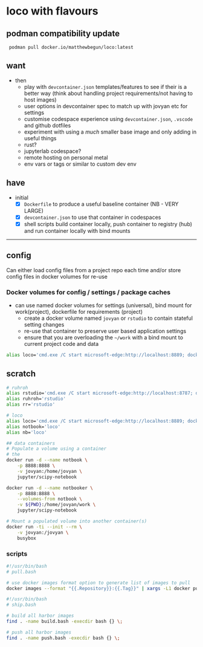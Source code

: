 # loco with flavours

## podman compatibility update

```
 podman pull docker.io/matthewbegun/loco:latest
```

## want

- then
  - play with `devcontainer.json` templates/features to see if their is a better way (think about handling project requirements/not having to host images)
  - user options in devcontainer spec to match up with jovyan etc for settings
  - customise codespace experience using `devcontainer.json`, `.vscode` and github dotfiles
  - experiment with using a _much_ smaller base image and only adding in useful things
  - rust?
  - jupyterlab codespace?
  - remote hosting on personal metal
  - env vars or tags or similar to custom dev env

## have

- initial
  - [x] `Dockerfile` to produce a useful baseline container (NB - VERY LARGE)
  - [x] `devcontainer.json` to use that container in codespaces
  - [x] shell scripts build container locally, push container to registry (hub) and run container locally with bind mounts

---

## config

Can either load config files from a project repo each time and/or store config files in docker volumes for re-use

### Docker volumes for config / settings / package caches

- can use named docker volumes for settings (universal), bind mount for work(project), dockerfile for requirements (project)
  - create a docker volume named `jovyan` or `rstudio` to contain stateful setting changes
  - re-use that container to preserve user based application settings
  - ensure that you are overloading the `~/work` with a bind mount to current project code and data

```sh
alias loco='cmd.exe /C start microsoft-edge:http://localhost:8889; docker run --rm -ti --name "local_loco" -e RESTARTABLE=yes -p 8889:8888/tcp -v jovyan:/home/jovyan -v "$(pwd):/home/jovyan/work" matthewbegun/loco:latest start-notebook.py --IdentityProvider.token=''
```

## scratch

```bash
# ruhroh
alias rstudio='cmd.exe /C start microsoft-edge:http://localhost:8787; docker run --name "ruh_roh" --rm -ti -e DISABLE_AUTH=true -p 8787:8787 -v "$(pwd):/home/rstudio/work" rocker/verse:latest'
alias ruhroh='rstudio'
alias rr='rstudio'

# loco
alias loco='cmd.exe /C start microsoft-edge:http://localhost:8889; docker run --name "local_loco" --rm -ti -e RESTARTABLE=yes -p 8889:8888/tcp -v "$(pwd):/home/jovyan/work" matthewbegun/loco:latest start-notebook.py --IdentityProvider.token='' --ServerApp.root_dir=/home/jovyan/work'
alias notbook='loco'
alias nb='loco'

## data containers
# Populate a volume using a container
# the
docker run -d --name notbook \
    -p 8888:8888 \
    -v jovyan:/home/jovyan \
    jupyter/scipy-notebook

docker run -d --name notbooker \
    -p 8888:8888 \
    --volumes-from notbook \
    -v ${PWD}:/home/jovyan/work \
    jupyter/scipy-notebook

# Mount a populated volume into another container(s)
docker run -ti --init --rm \
    -v jovyan:/jovyan \
    busybox

```

### scripts

```sh
#!/usr/bin/bash
# pull.bash

# use docker images format option to generate list of images to pull
docker images --format "{{.Repository}}:{{.Tag}}" | xargs -L1 docker pull
```

```sh
#!/usr/bin/bash
# ship.bash

# build all harbor images
find . -name build.bash -execdir bash {} \;

# push all harbor images
find . -name push.bash -execdir bash {} \;

```
